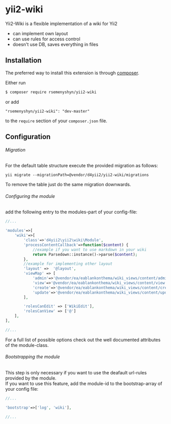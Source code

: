 # yii2-wiki
Yii2-Wiki is a flexible implementation of a wiki for Yii2
 - can implement own layout
 - can use rules for access control
 - doesn't use DB, saves everything in files

## Installation
The preferred way to install this extension is through [composer](http://getcomposer.org/download/).

Either run

```bash
$ composer require rsemenyshyn/yii2-wiki
```

or add

```
"rsemenyshyn/yii2-wiki": "dev-master"
```

to the `require` section of your `composer.json` file.


## Configuration

###### Migration
For the default table structure execute the provided migration as follows:

	yii migrate --migrationPath=@vendor/d4yii2/yii2-wiki/migrations

To remove the table just do the same migration downwards.

###### Configuring the module
add the following entry to the modules-part of your config-file:

```php
//...

'modules'=>[
	'wiki'=>[
		'class'=>'d4yii2\yii2\wiki\Module',
		'processContentCallback'=>function($content) {
			//example if you want to use markdown in your wiki
			return Parsedown::instance()->parse($content);
		},
		//example for implementing other layout
        'layout' =>  '@layout',
        'viewMap' => [
            'admin'=>'@vendor/ea/eablankonthema/wiki_views/content/admin',
            'view'=>'@vendor/ea/eablankonthema/wiki_views/content/view',
            'create'=>'@vendor/ea/eablankonthema/wiki_views/content/create',
            'update'=>'@vendor/ea/eablankonthema/wiki_views/content/update',
        ],

        'rolesCanEdit' => ['WikiEdit'],
        'rolesCanView' => ['@']
	],
],

//...
```

For a full list of possible options check out the well documented attributes of the module-class.

###### Bootstrapping the module
This step is only necessary if you want to use the deafault url-rules provided by the module.  
If you want to use this feature, add the module-id to the bootstrap-array of your config file:

```php
//...

'bootstrap'=>['log', 'wiki'],

//...

```
